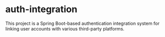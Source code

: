 # auth-integration
This project is a Spring Boot-based authentication integration system for linking user accounts with various third-party platforms.
